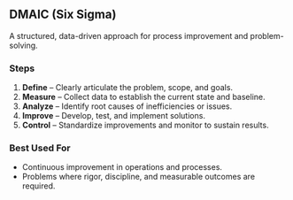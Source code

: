 ## DMAIC (Six Sigma)

A structured, data-driven approach for process improvement and problem-solving.

### Steps

1. **Define** – Clearly articulate the problem, scope, and goals.
2. **Measure** – Collect data to establish the current state and baseline.
3. **Analyze** – Identify root causes of inefficiencies or issues.
4. **Improve** – Develop, test, and implement solutions.
5. **Control** – Standardize improvements and monitor to sustain results.

### Best Used For

- Continuous improvement in operations and processes.
- Problems where rigor, discipline, and measurable outcomes are required.
